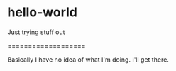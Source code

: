 # hello-world
Just trying stuff out

===================

Basically I have no idea of what I'm doing.
I'll get there.

